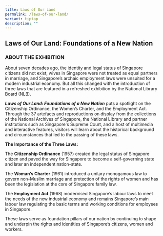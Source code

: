 ```yaml
---
title: Laws of Our Land
permalink: /laws-of-our-land/
variant: tiptap
description: ""
---
```

<h2>Laws of Our Land: Foundations of a New Nation</h2>
<p></p>
<h3>ABOUT THE EXHIBITION</h3>
<p>About seven decades ago, the identity and legal status of Singapore citizens
did not exist, wives in Singapore were not treated as equal partners in
marriage, and Singapore’s archaic employment laws were unsuited for a modern
industrial economy. But all this changed with the introduction of three
laws that are featured in a refreshed exhibition by the National Library
Board (NLB).</p>
<p><strong><em>Laws of Our Land: Foundations of a New Nation</em></strong> puts
a spotlight on the Citizenship Ordinance, the Women’s Charter, and the
Employment Act. Through the 37 artefacts and reproductions on display from
the collections of the National Archives of Singapore, the National Library
and partner institutions such as Singapore's Supreme Court, and a host
of multimedia and interactive features, visitors will learn about the historical
background and circumstances that led to the passing of these laws.</p>
<p><strong>The Importance of the Three Laws:</strong>
</p>
<p>The <strong>Citizenship Ordinance</strong> (1957) created the legal status
of Singapore citizen and paved the way for Singapore to become a self-governing
state and later an independent nation-state.</p>
<p>The <strong>Woman’s Charter</strong> (1961) introduced a unitary monogamous
law to govern non-Muslim marriage and protection of the rights of women
and has been the legislation at the core of Singapore family law.</p>
<p>The <strong>Employment Act</strong> (1968) modernised Singapore’s labour
laws to meet the needs of the new industrial economy and remains Singapore’s
main labour law regulating the basic terms and working conditions for employees
in Singapore.</p>
<p>These laws serve as foundation pillars of our nation by continuing to
shape and underpin the rights and identities of Singapore’s citizens, women
and workers.</p>
<p></p>